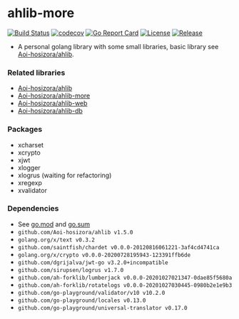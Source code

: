 # ahlib-more

[![Build Status](https://travis-ci.com/Aoi-hosizora/ahlib-more.svg?branch=master)](https://travis-ci.com/Aoi-hosizora/ahlib-more)
[![codecov](https://codecov.io/gh/Aoi-hosizora/ahlib-more/branch/master/graph/badge.svg)](https://codecov.io/gh/Aoi-hosizora/ahlib-more)
[![Go Report Card](https://goreportcard.com/badge/github.com/Aoi-hosizora/ahlib-more)](https://goreportcard.com/report/github.com/Aoi-hosizora/ahlib-more)
[![License](http://img.shields.io/badge/license-mit-blue.svg)](./LICENSE)
[![Release](https://img.shields.io/github/v/release/Aoi-hosizora/ahlib-more)](https://github.com/Aoi-hosizora/ahlib-more/releases)

+ A personal golang library with some small libraries, basic library see [Aoi-hosizora/ahlib](https://github.com/Aoi-hosizora/ahlib).

### Related libraries

+ [Aoi-hosizora/ahlib](https://github.com/Aoi-hosizora/ahlib)
+ [Aoi-hosizora/ahlib-more](https://github.com/Aoi-hosizora/ahlib-more)
+ [Aoi-hosizora/ahlib-web](https://github.com/Aoi-hosizora/ahlib-web)
+ [Aoi-hosizora/ahlib-db](https://github.com/Aoi-hosizora/ahlib-db)

### Packages

+ xcharset
+ xcrypto
+ xjwt
+ xlogger
+ xlogrus (waiting for refactoring)
+ xregexp
+ xvalidator

### Dependencies

+ See [go.mod](./go.mod) and [go.sum](./go.sum)
+ `github.com/Aoi-hosizora/ahlib v1.5.0`
+ `golang.org/x/text v0.3.2`
+ `github.com/saintfish/chardet v0.0.0-20120816061221-3af4cd4741ca`
+ `golang.org/x/crypto v0.0.0-20200728195943-123391ffb6de`
+ `github.com/dgrijalva/jwt-go v3.2.0+incompatible`
+ `github.com/sirupsen/logrus v1.7.0`
+ `github.com/ah-forklib/lumberjack v0.0.0-20201027021347-0dae85f5680a`
+ `github.com/ah-forklib/rotatelogs v0.0.0-20201027030445-0980b2e1e9b3`
+ `github.com/go-playground/validator/v10 v10.2.0`
+ `github.com/go-playground/locales v0.13.0`
+ `github.com/go-playground/universal-translator v0.17.0`
